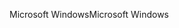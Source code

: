 <span data-ttu-id="19d00-101">Microsoft Windows</span><span class="sxs-lookup"><span data-stu-id="19d00-101">Microsoft Windows</span></span>